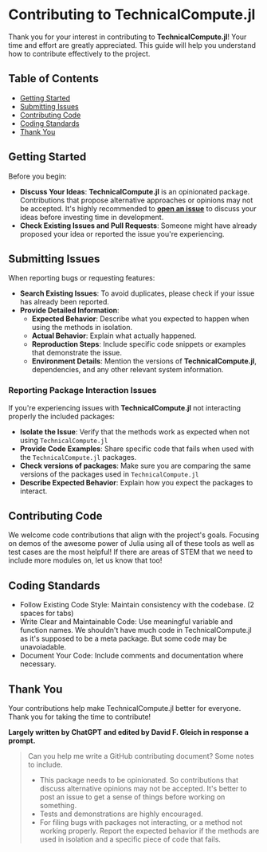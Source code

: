 # Contributing to TechnicalCompute.jl

Thank you for your interest in contributing to **TechnicalCompute.jl**! Your time and effort are greatly appreciated. This guide will help you understand how to contribute effectively to the project.

## Table of Contents

- [Getting Started](#getting-started)
- [Submitting Issues](#submitting-issues)
- [Contributing Code](#contributing-code)
- [Coding Standards](#coding-standards)
- [Thank You](#thank-you)

## Getting Started

Before you begin:

- **Discuss Your Ideas**: **TechnicalCompute.jl** is an opinionated package. Contributions that propose alternative approaches or opinions may not be accepted. It's highly recommended to **[open an issue](https://github.com/dgleich/TechnicalCompute.jl/issues)** to discuss your ideas before investing time in development.
- **Check Existing Issues and Pull Requests**: Someone might have already proposed your idea or reported the issue you're experiencing.

## Submitting Issues

When reporting bugs or requesting features:

- **Search Existing Issues**: To avoid duplicates, please check if your issue has already been reported.
- **Provide Detailed Information**:
  - **Expected Behavior**: Describe what you expected to happen when using the methods in isolation.
  - **Actual Behavior**: Explain what actually happened.
  - **Reproduction Steps**: Include specific code snippets or examples that demonstrate the issue.
  - **Environment Details**: Mention the versions of **TechnicalCompute.jl**, dependencies, and any other relevant system information.

### Reporting Package Interaction Issues

If you're experiencing issues with **TechnicalCompute.jl** not interacting properly the included packages:

- **Isolate the Issue**: Verify that the methods work as expected when not using `TechnicalCompute.jl`
- **Provide Code Examples**: Share specific code that fails when used with the `TechnicalCompute.jl` packages.
- **Check versions of packages**: Make sure you are comparing the same versions of the packages used in `TechnicalCompute.jl`
- **Describe Expected Behavior**: Explain how you expect the packages to interact.

## Contributing Code

We welcome code contributions that align with the project's goals. Focusing on demos of the awesome power of Julia using all of these tools as well as test cases are the most helpful! If there are areas of STEM that we need to include more modules on, let us know that too! 

## Coding Standards

- Follow Existing Code Style: Maintain consistency with the codebase. (2 spaces for tabs)
- Write Clear and Maintainable Code: Use meaningful variable and function names.
  We shouldn't have much code in TechnicalCompute.jl as it's supposed to be a meta package. 
  But some code may be unavoiadable. 
- Document Your Code: Include comments and documentation where necessary.

## Thank You

Your contributions help make TechnicalCompute.jl better for everyone. Thank you for taking the time to contribute!

**Largely written by ChatGPT and edited by David F. Gleich in response a prompt.**
> Can you help me write a GitHub contributing document?
> Some notes to include. 
> - This package needs to be opinionated. So contributions that discuss alternative opinions may not be accepted. It's better to post an issue to get a sense of things before working on something. 
> - Tests and demonstrations are highly encouraged. 
> - For filing bugs with packages not interacting, or a method not working properly. Report the expected behavior if the methods are used in isolation and a specific piece of code that fails.   